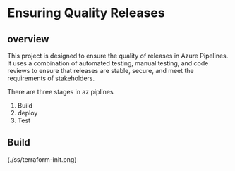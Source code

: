 # Ensuring Quality Releases

## overview
This project is designed to ensure the quality of releases in Azure Pipelines. It uses a combination of automated testing, manual testing, and code reviews to ensure that releases are stable, secure, and meet the requirements of stakeholders.

There are three stages in az piplines 
1. Build
2. deploy 
3. Test

## Build

(./ss/terraform-init.png)

